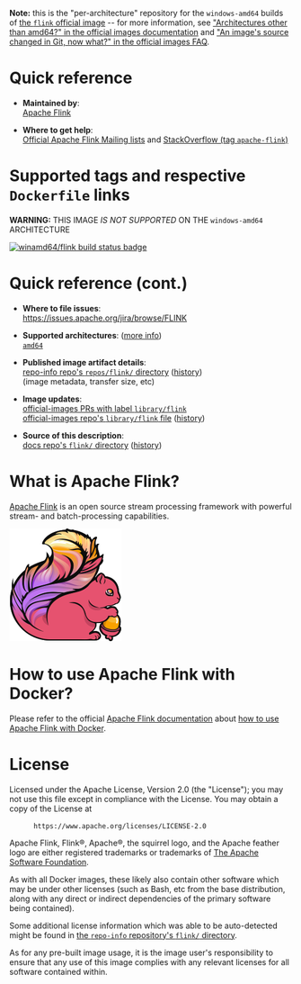 <!--

********************************************************************************

WARNING:

    DO NOT EDIT "flink/README.md"

    IT IS AUTO-GENERATED

    (from the other files in "flink/" combined with a set of templates)

********************************************************************************

-->

**Note:** this is the "per-architecture" repository for the `windows-amd64` builds of [the `flink` official image](https://hub.docker.com/_/flink) -- for more information, see ["Architectures other than amd64?" in the official images documentation](https://github.com/docker-library/official-images#architectures-other-than-amd64) and ["An image's source changed in Git, now what?" in the official images FAQ](https://github.com/docker-library/faq#an-images-source-changed-in-git-now-what).

# Quick reference

-	**Maintained by**:  
	[Apache Flink](https://flink.apache.org/community.html#people)

-	**Where to get help**:  
	[Official Apache Flink Mailing lists](https://flink.apache.org/community.html#mailing-lists) and [StackOverflow (tag `apache-flink`)](https://stackoverflow.com/questions/tagged/apache-flink)

# Supported tags and respective `Dockerfile` links

**WARNING:** THIS IMAGE *IS NOT SUPPORTED* ON THE `windows-amd64` ARCHITECTURE

[![winamd64/flink build status badge](https://img.shields.io/jenkins/s/https/doi-janky.infosiftr.net/job/multiarch/job/windows-amd64/job/flink.svg?label=winamd64/flink%20%20build%20job)](https://doi-janky.infosiftr.net/job/multiarch/job/windows-amd64/job/flink/)

# Quick reference (cont.)

-	**Where to file issues**:  
	https://issues.apache.org/jira/browse/FLINK

-	**Supported architectures**: ([more info](https://github.com/docker-library/official-images#architectures-other-than-amd64))  
	[`amd64`](https://hub.docker.com/r/amd64/flink/)

-	**Published image artifact details**:  
	[repo-info repo's `repos/flink/` directory](https://github.com/docker-library/repo-info/blob/master/repos/flink) ([history](https://github.com/docker-library/repo-info/commits/master/repos/flink))  
	(image metadata, transfer size, etc)

-	**Image updates**:  
	[official-images PRs with label `library/flink`](https://github.com/docker-library/official-images/pulls?q=label%3Alibrary%2Fflink)  
	[official-images repo's `library/flink` file](https://github.com/docker-library/official-images/blob/master/library/flink) ([history](https://github.com/docker-library/official-images/commits/master/library/flink))

-	**Source of this description**:  
	[docs repo's `flink/` directory](https://github.com/docker-library/docs/tree/master/flink) ([history](https://github.com/docker-library/docs/commits/master/flink))

# What is Apache Flink?

[Apache Flink](https://flink.apache.org/) is an open source stream processing framework with powerful stream- and batch-processing capabilities.

![logo](https://raw.githubusercontent.com/docker-library/docs/71398f44551617e3934a86b4b7a3c770ae093b59/flink/logo.png)

# How to use Apache Flink with Docker?

Please refer to the official [Apache Flink documentation](https://ci.apache.org/projects/flink/flink-docs-master/) about [how to use Apache Flink with Docker](https://ci.apache.org/projects/flink/flink-docs-master/ops/deployment/docker.html).

# License

Licensed under the Apache License, Version 2.0 (the "License"); you may not use this file except in compliance with the License. You may obtain a copy of the License at

	      https://www.apache.org/licenses/LICENSE-2.0

Apache Flink, Flink®, Apache®, the squirrel logo, and the Apache feather logo are either registered trademarks or trademarks of [The Apache Software Foundation](https://apache.org/).

As with all Docker images, these likely also contain other software which may be under other licenses (such as Bash, etc from the base distribution, along with any direct or indirect dependencies of the primary software being contained).

Some additional license information which was able to be auto-detected might be found in [the `repo-info` repository's `flink/` directory](https://github.com/docker-library/repo-info/tree/master/repos/flink).

As for any pre-built image usage, it is the image user's responsibility to ensure that any use of this image complies with any relevant licenses for all software contained within.
